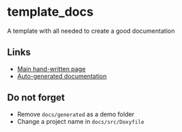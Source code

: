 # template_docs

A template with all needed to create a good documentation

## Links

* [Main hand-written page](docs/main_page.md)
* [Auto-generated documentation](docs/generated.md)

## Do not forget

* Remove `docs/generated` as a demo folder
* Change a project name in `docs/src/Doxyfile`
